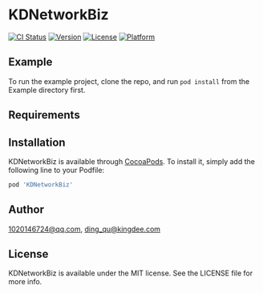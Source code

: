 # KDNetworkBiz

[![CI Status](https://img.shields.io/travis/1020146724@qq.com/KDNetworkBiz.svg?style=flat)](https://travis-ci.org/1020146724@qq.com/KDNetworkBiz)
[![Version](https://img.shields.io/cocoapods/v/KDNetworkBiz.svg?style=flat)](https://cocoapods.org/pods/KDNetworkBiz)
[![License](https://img.shields.io/cocoapods/l/KDNetworkBiz.svg?style=flat)](https://cocoapods.org/pods/KDNetworkBiz)
[![Platform](https://img.shields.io/cocoapods/p/KDNetworkBiz.svg?style=flat)](https://cocoapods.org/pods/KDNetworkBiz)

## Example

To run the example project, clone the repo, and run `pod install` from the Example directory first.

## Requirements

## Installation

KDNetworkBiz is available through [CocoaPods](https://cocoapods.org). To install
it, simply add the following line to your Podfile:

```ruby
pod 'KDNetworkBiz'
```

## Author

1020146724@qq.com, ding_qu@kingdee.com

## License

KDNetworkBiz is available under the MIT license. See the LICENSE file for more info.
